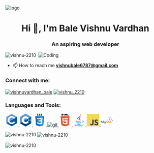 ![logo](https://i.pinimg.com/originals/cd/59/d6/cd59d626dc86397fe45080e6e9c7027d.gif)
<h1 align="center">Hi 👋, I'm Bale Vishnu Vardhan</h1>
<h3 align="center">An aspiring web developer</h3>
<img align="right" alt="Coding" width="400" src="https://camo.githubusercontent.com/e99ebbea9b97b0eb6c21ec49247354c453de695c1586178666e02e05fb3aca6c/68747470733a2f2f692e67697068792e636f6d2f6d656469612f38333648694a633770677a7938694e58436e2f67697068792e676966">

<p align="left"> <img src="https://komarev.com/ghpvc/?username=vishnu-2210&label=Profile%20views&color=0e75b6&style=flat" alt="vishnu-2210" /> </p>

- 📫 How to reach me **vishnubale6787@gmail.com**

<h3 align="left">Connect with me:</h3>
<p align="left">
<a href="https://instagram.com/vishnuvardhan_bale" target="blank"><img align="center" src="https://raw.githubusercontent.com/rahuldkjain/github-profile-readme-generator/master/src/images/icons/Social/instagram.svg" alt="vishnuvardhan_bale" height="30" width="40" /></a>
<a href="https://www.codechef.com/users/vishnu_2210" target="blank"><img align="center" src="https://cdn.jsdelivr.net/npm/simple-icons@3.1.0/icons/codechef.svg" alt="vishnu_2210" height="30" width="40" /></a>
</p>

<h3 align="left">Languages and Tools:</h3>
<p align="left"> <a href="https://www.cprogramming.com/" target="_blank" rel="noreferrer"> <img src="https://raw.githubusercontent.com/devicons/devicon/master/icons/c/c-original.svg" alt="c" width="40" height="40"/> </a> <a href="https://www.w3schools.com/cpp/" target="_blank" rel="noreferrer"> <img src="https://raw.githubusercontent.com/devicons/devicon/master/icons/cplusplus/cplusplus-original.svg" alt="cplusplus" width="40" height="40"/> </a> <a href="https://www.w3schools.com/css/" target="_blank" rel="noreferrer"> <img src="https://raw.githubusercontent.com/devicons/devicon/master/icons/css3/css3-original-wordmark.svg" alt="css3" width="40" height="40"/> </a> <a href="https://git-scm.com/" target="_blank" rel="noreferrer"> <img src="https://www.vectorlogo.zone/logos/git-scm/git-scm-icon.svg" alt="git" width="40" height="40"/> </a> <a href="https://www.w3.org/html/" target="_blank" rel="noreferrer"> <img src="https://raw.githubusercontent.com/devicons/devicon/master/icons/html5/html5-original-wordmark.svg" alt="html5" width="40" height="40"/> </a> <a href="https://www.java.com" target="_blank" rel="noreferrer"> <img src="https://raw.githubusercontent.com/devicons/devicon/master/icons/java/java-original.svg" alt="java" width="40" height="40"/> </a> <a href="https://developer.mozilla.org/en-US/docs/Web/JavaScript" target="_blank" rel="noreferrer"> <img src="https://raw.githubusercontent.com/devicons/devicon/master/icons/javascript/javascript-original.svg" alt="javascript" width="40" height="40"/> </a> <a href="https://www.mysql.com/" target="_blank" rel="noreferrer"> <img src="https://raw.githubusercontent.com/devicons/devicon/master/icons/mysql/mysql-original-wordmark.svg" alt="mysql" width="40" height="40"/> </a> </p>

<p><img align="left"
        src="https://github-readme-stats.vercel.app/api/top-langs?username=vishnu-2210&show_icons=true&locale=en&layout=compact"
        alt="vishnu-2210" /></p>

<p>&nbsp;<img align="center" src="https://github-readme-stats.vercel.app/api?username=vishnu-2210&show_icons=true&locale=en" alt="vishnu-2210" /></p>

<p><img align="center" src="https://github-readme-streak-stats.herokuapp.com/?user=vishnu-2210&" alt="vishnu-2210" /></p>

